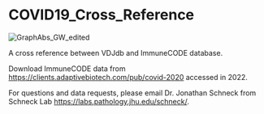 # COVID19_Cross_Reference
![GraphAbs_GW_edited](https://user-images.githubusercontent.com/78184354/186572602-e0a69b67-5b79-499b-a615-4c2050f1f395.png)

A cross reference between VDJdb and ImmuneCODE database.

Download ImmuneCODE data from https://clients.adaptivebiotech.com/pub/covid-2020 accessed in 2022. 

For questions and data requests, please email Dr. Jonathan Schneck from Schneck Lab https://labs.pathology.jhu.edu/schneck/.
